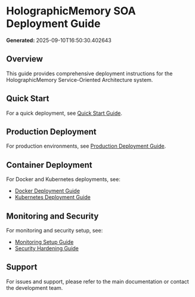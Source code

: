 # HolographicMemory SOA Deployment Guide

**Generated:** 2025-09-10T16:50:30.402643

## Overview

This guide provides comprehensive deployment instructions for the HolographicMemory Service-Oriented Architecture system.

## Quick Start

For a quick deployment, see [Quick Start Guide](quick_start.md).

## Production Deployment

For production environments, see [Production Deployment Guide](production.md).

## Container Deployment

For Docker and Kubernetes deployments, see:
- [Docker Deployment Guide](docker.md)
- [Kubernetes Deployment Guide](kubernetes.md)

## Monitoring and Security

For monitoring and security setup, see:
- [Monitoring Setup Guide](monitoring.md)
- [Security Hardening Guide](security.md)

## Support

For issues and support, please refer to the main documentation or contact the development team.
